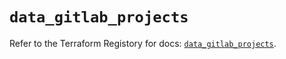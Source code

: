 # `data_gitlab_projects`

Refer to the Terraform Registory for docs: [`data_gitlab_projects`](https://registry.terraform.io/providers/gitlabhq/gitlab/15.11.0/docs/data-sources/projects).
